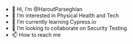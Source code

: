 - 👋 Hi, I’m @HaroutParseghian
- 👀 I’m interested in Physical Health and Tech
- 🌱 I’m currently learning Cypress.io
- 💞️ I’m looking to collaborate on Security Testing
- 📫 How to reach me 

<!---
HaroutParseghian/HaroutParseghian is a ✨ special ✨ repository because its `README.md` (this file) appears on your GitHub profile.
You can click the Preview link to take a look at your changes.
--->
